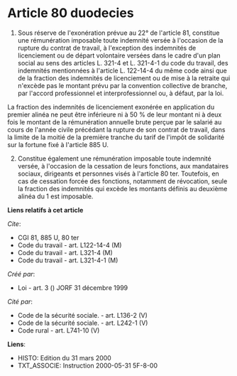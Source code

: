 # Article 80 duodecies

1. Sous réserve de l'exonération prévue au 22° de l'article 81, constitue une rémunération imposable toute indemnité versée à
l'occasion de la rupture du contrat de travail, à l'exception des indemnités de licenciement ou de départ volontaire versées
dans le cadre d'un plan social au sens des articles L. 321-4 et L. 321-4-1 du code du travail, des indemnités mentionnées à
l'article L. 122-14-4 du même code ainsi que de la fraction des indemnités de licenciement ou de mise à la retraite qui
n'excède pas le montant prévu par la convention collective de branche, par l'accord professionnel et interprofessionnel ou, à
défaut, par la loi.

La fraction des indemnités de licenciement exonérée en application du premier alinéa ne peut être inférieure ni à 50 % de
leur montant ni à deux fois le montant de la rémunération annuelle brute perçue par le salarié au cours de l'année civile
précédant la rupture de son contrat de travail, dans la limite de la moitié de la première tranche du tarif de l'impôt de
solidarité sur la fortune fixé à l'article 885 U.

2. Constitue également une rémunération imposable toute indemnité versée, à l'occasion de la cessation de leurs fonctions,
aux mandataires sociaux, dirigeants et personnes visés à l'article 80 ter. Toutefois, en cas de cessation forcée des
fonctions, notamment de révocation, seule la fraction des indemnités qui excède les montants définis au deuxième alinéa du 1
est imposable.

**Liens relatifs à cet article**

_Cite_:

  - CGI 81, 885 U, 80 ter
  - Code du travail - art. L122-14-4 (M)
  - Code du travail - art. L321-4 (M)
  - Code du travail - art. L321-4-1 (M)

_Créé par_:

  - Loi - art. 3 () JORF 31 décembre 1999

_Cité par_:

  - Code de la sécurité sociale. - art. L136-2 (V)
  - Code de la sécurité sociale. - art. L242-1 (V)
  - Code rural - art. L741-10 (V)

**Liens**:

  - HISTO: Edition du 31 mars 2000
  - TXT_ASSOCIE: Instruction 2000-05-31 5F-8-00
